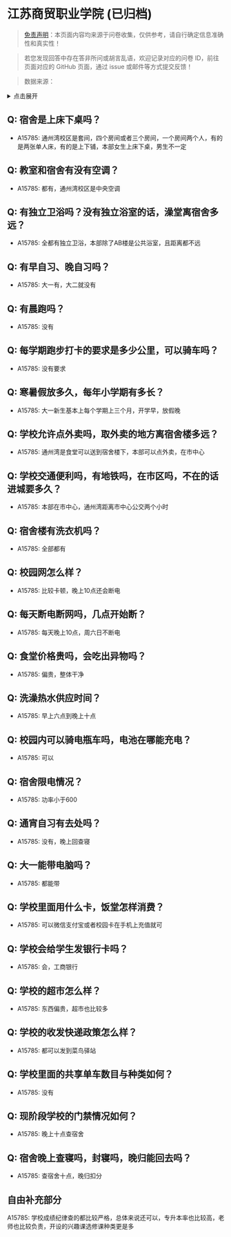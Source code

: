 # 江苏商贸职业学院 (已归档)

> [免责声明](https://colleges.chat/#_3)：本页面内容均来源于问卷收集，仅供参考，请自行确定信息准确性和真实性！

> 若您发现回答中存在答非所问或胡言乱语，欢迎记录对应的问卷 ID，前往页面对应的 GitHub 页面，通过 issue 或邮件等方式提交反馈！

> 数据来源：

<details><summary>点击展开</summary>
<ul>
<li>A15785: 1162579050@qq.com (2022 年 08 月)</li>
</ul>
</details>

## Q: 宿舍是上床下桌吗？

- A15785: 通州湾校区是套间，四个房间或者三个房间，一个房间两个人，有的是两张单人床，有的是上下铺，本部女生上床下桌，男生不一定

## Q: 教室和宿舍有没有空调？

- A15785: 都有，通州湾校区是中央空调

## Q: 有独立卫浴吗？没有独立浴室的话，澡堂离宿舍多远？

- A15785: 全都有独立卫浴，本部除了AB楼是公共浴室，且距离都不远

## Q: 有早自习、晚自习吗？

- A15785: 大一有，大二就没有

## Q: 有晨跑吗？

- A15785: 没有

## Q: 每学期跑步打卡的要求是多少公里，可以骑车吗？

- A15785: 没有要求

## Q: 寒暑假放多久，每年小学期有多长？

- A15785: 大一新生基本上每个学期上三个月，开学早，放假晚

## Q: 学校允许点外卖吗，取外卖的地方离宿舍楼多远？

- A15785: 通州湾是食堂可以送到宿舍楼下，本部可以点外卖，在市中心

## Q: 学校交通便利吗，有地铁吗，在市区吗，不在的话进城要多久？

- A15785: 本部在市中心，通州湾距离市中心公交两个小时

## Q: 宿舍楼有洗衣机吗？

- A15785: 全部都有

## Q: 校园网怎么样？

- A15785: 比较卡顿，晚上10点还会断电

## Q: 每天断电断网吗，几点开始断？

- A15785: 每天晚上10点，周六日不断电

## Q: 食堂价格贵吗，会吃出异物吗？

- A15785: 偏贵，整体干净

## Q: 洗澡热水供应时间？

- A15785: 早上六点到晚上十点

## Q: 校园内可以骑电瓶车吗，电池在哪能充电？

- A15785: 可以

## Q: 宿舍限电情况？

- A15785: 功率小于600

## Q: 通宵自习有去处吗？

- A15785: 没有，晚上回查寝

## Q: 大一能带电脑吗？

- A15785: 都能带

## Q: 学校里面用什么卡，饭堂怎样消费？

- A15785: 可以微信支付宝或者校园卡在手机上充值就可

## Q: 学校会给学生发银行卡吗？

- A15785: 会，工商银行

## Q: 学校的超市怎么样？

- A15785: 东西偏贵，超市也比较多

## Q: 学校的收发快递政策怎么样？

- A15785: 都可以发到菜鸟驿站

## Q: 学校里面的共享单车数目与种类如何？

- A15785: 没有

## Q: 现阶段学校的门禁情况如何？

- A15785: 晚上十点查宿舍

## Q: 宿舍晚上查寝吗，封寝吗，晚归能回去吗？

- A15785: 查宿舍十点，晚归扣分

## 自由补充部分

A15785: 学校成绩纪律查的都比较严格，总体来说还可以，专升本率也比较高，老师也比较负责，开设的兴趣课选修课种类更是多